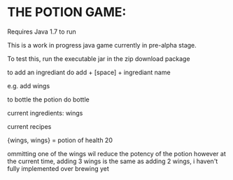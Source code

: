 THE POTION GAME:
================

Requires Java 1.7 to run

This is a work in progress java game currently in pre-alpha stage.

To test this, run the executable jar in the zip download package

to add an ingrediant do add + [space] + ingrediant name

e.g. add wings

to bottle the potion do bottle

current ingredients:
wings

current recipes

{wings, wings} = potion of health 20

ommitting one of the wings wil reduce the potency of the potion however
at the current time, adding 3 wings is the same as adding 2 wings, i
haven't fully implemented over brewing yet
